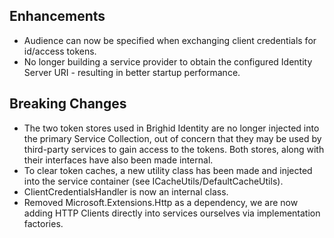 ## Enhancements

- Audience can now be specified when exchanging client credentials for id/access tokens.
- No longer building a service provider to obtain the configured Identity Server URI - resulting in better startup performance.

## Breaking Changes

- The two token stores used in Brighid Identity are no longer injected into the primary Service Collection, out of concern that they may be used by third-party services to gain access to the tokens.  Both stores, along with their interfaces have also been made internal.
- To clear token caches, a new utility class has been made and injected into the service container (see ICacheUtils/DefaultCacheUtils).
- ClientCredentialsHandler is now an internal class.
- Removed Microsoft.Extensions.Http as a dependency, we are now adding HTTP Clients directly into services ourselves via implementation factories.


